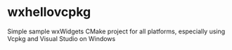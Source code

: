 # wxhellovcpkg
Simple sample wxWidgets CMake project for all platforms, especially using Vcpkg and Visual Studio on Windows
